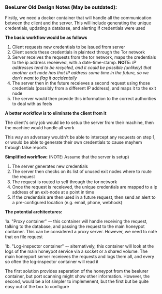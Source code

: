 ### BeeLurer Old Design Notes (May be outdated):

Firstly, we need a docker container that will handle all the communication between the client and the server. This will include generating the unique credentials, updating a database, and alerting if credentials were used

**The basic workflow would be as follows**
1. Client requests new credentials to be issued from server
2. Client sends these credentials in plaintext through the Tor network
3. Server receives the requests from the tor network, maps the credentials to the ip address receieved, with a date-time-stamp. **NOTE**: *IP addresses tend to be recycled, and it could be possible (unlikely) that another exit node has that IP address some time in the future, so we don't want to flag it accidentally*
4. The server then in the future receieves a second request using those credentials (possibly from a different IP address), and maps it to the exit node
5. The server would then provide this information to the correct authorities to deal with as feels


**A better workflow is to eliminate the client from it**

The client's only job would be to setup the server from their machine, then the machine would handle all work

This way an adversary wouldn't be able to intercept any requests on step 1, or would be able to generate their own credentials to cause mayhem through false reports

**Simplified workflow:** (NOTE: Assume that the server is setup)

1. The server generates new credentials
2. The server then checks on its list of unused exit nodes where to route the request
3. The request is routed to self through the tor network
4. Once the request is receieved, the unique credentials are mapped to a ip address of an exit-node at a point in time
5. If the credentials are then used in a future request, then send an alert to a pre-configured location (e.g. email, phone, webhook)


**The potential architectures:**

1a. "Proxy container" -- this container will handle receiving the request, talking to the database, and passing the request to the main honeypot container. This can be considered a proxy server. However, we need to note that on file request

1b. "Log-inspector container" -- alternatively, this container will look at the logs of the main honeypot service via a socket or a shared volume. The main honeyport server receieves the requests and logs them all, and every so often the log-inspector container will read it

The first solution provides seperation of the honeypot from the beelurer container, but port scanning might show other information. However, the second, would be a lot simpler to implemenent, but the first but be quite easy out of the box to configure
